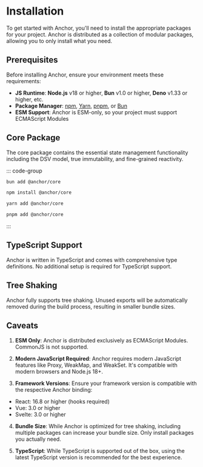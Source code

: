 # Installation

To get started with Anchor, you'll need to install the appropriate packages for your project. Anchor is distributed as a
collection of modular packages, allowing you to only install what you need.

## Prerequisites

Before installing Anchor, ensure your environment meets these requirements:

- **JS Runtime**: **Node.js** v18 or higher, **Bun** v1.0 or higher, **Deno** v1.33 or higher, etc.
- **Package Manager**: [npm](https://www.npmjs.com/), [Yarn](https://yarnpkg.com/), [pnpm](https://pnpm.io/),
  or [Bun](https://bun.sh/)
- **ESM Support**: Anchor is ESM-only, so your project must support ECMAScript Modules

## Core Package

The core package contains the essential state management functionality including the DSV model, true immutability, and
fine-grained reactivity.

::: code-group

```sh [Bun]
bun add @anchor/core
```

```sh [NPM]
npm install @anchor/core
```

```sh [Yarn]
yarn add @anchor/core
```

```sh [PNPM]
pnpm add @anchor/core
```

:::

## TypeScript Support

Anchor is written in TypeScript and comes with comprehensive type definitions. No additional setup is required for
TypeScript support.

## Tree Shaking

Anchor fully supports tree shaking. Unused exports will be automatically removed during the build process, resulting in
smaller bundle sizes.

## Caveats

1. **ESM Only**: Anchor is distributed exclusively as ECMAScript Modules. CommonJS is not supported.

2. **Modern JavaScript Required**: Anchor requires modern JavaScript features like Proxy, WeakMap, and WeakSet. It's
   compatible with modern browsers and Node.js 18+.

3. **Framework Versions**: Ensure your framework version is compatible with the respective Anchor binding:

- React: 16.8 or higher (hooks required)
- Vue: 3.0 or higher
- Svelte: 3.0 or higher

4. **Bundle Size**: While Anchor is optimized for tree shaking, including multiple packages can increase your bundle
   size. Only install packages you actually need.

5. **TypeScript**: While TypeScript is supported out of the box, using the latest TypeScript version is recommended for
   the best experience.

